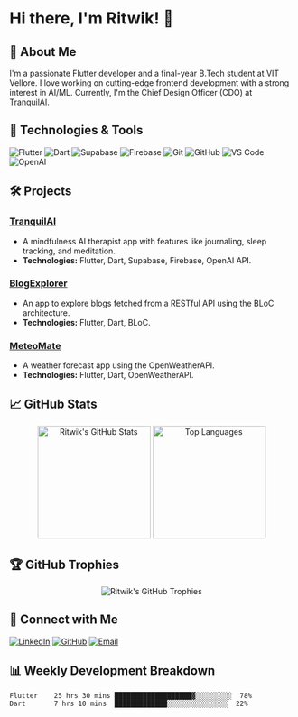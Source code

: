 # Hi there, I'm Ritwik! 👋


## 🚀 About Me

I'm a passionate Flutter developer and a final-year B.Tech student at VIT Vellore. I love working on cutting-edge frontend development with a strong interest in AI/ML. Currently, I'm the Chief Design Officer (CDO) at [TranquilAI](https://tranquilai.in/).

## 🔧 Technologies & Tools

![Flutter](https://img.shields.io/badge/-Flutter-02569B?style=for-the-badge&logo=flutter&logoColor=white)
![Dart](https://img.shields.io/badge/-Dart-0175C2?style=for-the-badge&logo=dart&logoColor=white)
![Supabase](https://img.shields.io/badge/-Supabase-3ECF8E?style=for-the-badge&logo=supabase&logoColor=white)
![Firebase](https://img.shields.io/badge/-Firebase-FFCA28?style=for-the-badge&logo=firebase&logoColor=black)
![Git](https://img.shields.io/badge/-Git-F05032?style=for-the-badge&logo=git&logoColor=white)
![GitHub](https://img.shields.io/badge/-GitHub-181717?style=for-the-badge&logo=github&logoColor=white)
![VS Code](https://img.shields.io/badge/-VS%20Code-007ACC?style=for-the-badge&logo=visual-studio-code&logoColor=white)
![OpenAI](https://img.shields.io/badge/-OpenAI-412991?style=for-the-badge&logo=openai&logoColor=white)

## 🛠️ Projects

### [TranquilAI](https://your-startup-link.com)
- A mindfulness AI therapist app with features like journaling, sleep tracking, and meditation.
- **Technologies:** Flutter, Dart, Supabase, Firebase, OpenAI API.

### [BlogExplorer](https://github.com/Ritwiktr/blog_explorery)
- An app to explore blogs fetched from a RESTful API using the BLoC architecture.
- **Technologies:** Flutter, Dart, BLoC.

### [MeteoMate](https://github.com/Ritwiktr/MeteoMate--A-Weather-Forecast-App)
- A weather forecast app using the OpenWeatherAPI.
- **Technologies:** Flutter, Dart, OpenWeatherAPI.

## 📈 GitHub Stats

<div align="center">
  <img src="https://github-readme-stats.vercel.app/api?username=Ritwiktr&show_icons=true&theme=tokyonight" alt="Ritwik's GitHub Stats" height="200"/>
  <img src="https://github-readme-stats.vercel.app/api/top-langs/?username=Ritwiktr&layout=compact&theme=tokyonight" alt="Top Languages" height="200"/>
</div>

## 🏆 GitHub Trophies

<div align="center">
  <img src="https://github-profile-trophy.vercel.app/?username=Ritwiktr&theme=onedark&margin-w=15&margin-h=15" alt="Ritwik's GitHub Trophies" />
</div>

## 💬 Connect with Me

[![LinkedIn](https://img.shields.io/badge/-LinkedIn-0A66C2?style=for-the-badge&logo=linkedin&logoColor=white)](https://www.linkedin.com/in/ritwik-tripathi-740246225/)
[![GitHub](https://img.shields.io/badge/-GitHub-181717?style=for-the-badge&logo=github&logoColor=white)](https://github.com/Ritwiktr)
[![Email](https://img.shields.io/badge/-Email-D14836?style=for-the-badge&logo=gmail&logoColor=white)](mailto:ritwik.tr@gmail.com)


## 📊 Weekly Development Breakdown

<!--START_SECTION:waka-->
```text
Flutter    25 hrs 30 mins ███████████████████▓░░░░░░░░░  78%
Dart       7 hrs 10 mins  █████████████░░░░░░░░░░░░░░░  22%
